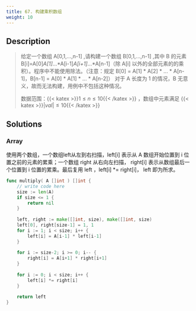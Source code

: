 ```yaml
---
title: 67. 构建乘积数组
weight: 10
---
```


## Description

> 给定一个数组 A[0,1,...,n-1] ,请构建一个数组 B[0,1,...,n-1] ,其中 B 的元素 B[i]=A[0]*A[1]*...*A[i-1]*A[i+1]*...*A[n-1]（除 A[i] 以外的全部元素的的乘积）。程序中不能使用除法。（注意：规定 B[0] = A[1] * A[2] * ... * A[n-1]，B[n-1] = A[0] * A[1] * ... * A[n-2]）
> 对于 A 长度为 1 的情况，B 无意义，故而无法构建，用例中不包括这种情况。
> 
> 数据范围：{{< katex >}}$1 \le n \le 10${{< /katex >}}  ，数组中元素满足 {{< katex >}}$|val| \le 10${{< /katex >}}


## Solutions

### Array

使用两个数组，一个数组left从左到右扫描，left[i] 表示从 A 数组开始位置到 i 位置之前的元素的累乘；一个数组 right 从右向左扫描， right[i] 表示从数组最后一个位置到 i 位置的累乘。最后复用 left ，left[i] *= right[i]， left 即为所求。
```go
func multiply( A []int ) []int {
    // write code here
    size := len(A)
    if size <= 1 {
        return nil
    }
    
    left, right := make([]int, size), make([]int, size)
    left[0], right[size-1] = 1, 1
    for i := 1; i < size; i++ {
        left[i] = A[i-1] * left[i-1]
    }
    
    for i := size-2; i >= 0; i-- {
        right[i] = A[i+1] * right[i+1]
    }
    
    for i := 0; i < size; i++ {
        left[i] *= right[i]
    }
    
    return left
}
```
